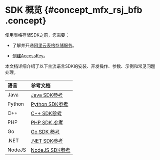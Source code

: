 # SDK 概览 {#concept_mfx_rsj_bfb .concept}

使用表格存储SDK之前，您需要：

-   了解并开通[阿里云表格存储服务](https://www.aliyun.com/product/ots)。

-   [创建AccessKey](https://help.aliyun.com/document_detail/53045.html)。


本文档详细介绍了以下主流语言SDK的安装、开发操作、参数、示例和常见问题处理。

|语言|参考文档|
|:-|:---|
|Java|[Java SDK参考](cn.zh-CN/.md#)|
|Python|[Python SDK参考](https://help.aliyun.com/document_detail/31723.html)|
|C++|[C++ SDK参考](https://help.aliyun.com/document_detail/31763.html)|
|PHP|[PHP SDK 参考](https://help.aliyun.com/document_detail/31755.html)|
|Go|[Go SDK 参考](https://help.aliyun.com/document_detail/52252.html)|
|.NET|[.NET SDK参考](https://help.aliyun.com/document_detail/31699.html)|
|NodeJS|[NodeJS SDK参考](https://help.aliyun.com/document_detail/56350.html)|

